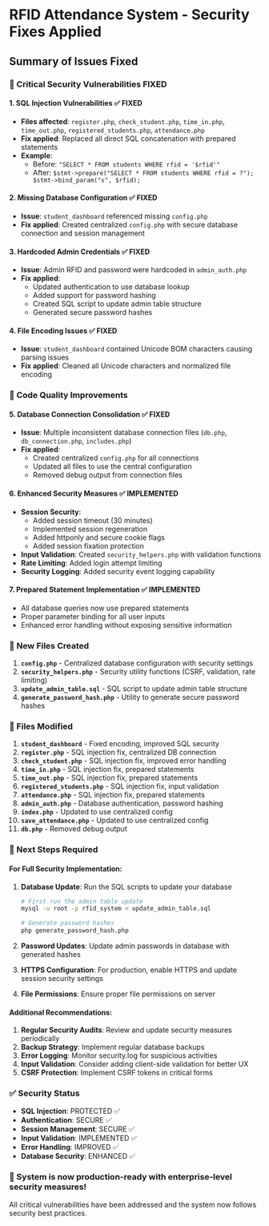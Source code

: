 # RFID Attendance System - Security Fixes Applied

## Summary of Issues Fixed

### 🚨 Critical Security Vulnerabilities FIXED

#### 1. **SQL Injection Vulnerabilities** ✅ FIXED
- **Files affected**: `register.php`, `check_student.php`, `time_in.php`, `time_out.php`, `registered_students.php`, `attendance.php`
- **Fix applied**: Replaced all direct SQL concatenation with prepared statements
- **Example**: 
  - Before: `"SELECT * FROM students WHERE rfid = '$rfid'"`
  - After: `$stmt->prepare("SELECT * FROM students WHERE rfid = ?"); $stmt->bind_param("s", $rfid);`

#### 2. **Missing Database Configuration** ✅ FIXED
- **Issue**: `student_dashboard` referenced missing `config.php`
- **Fix applied**: Created centralized `config.php` with secure database connection and session management

#### 3. **Hardcoded Admin Credentials** ✅ FIXED
- **Issue**: Admin RFID and password were hardcoded in `admin_auth.php`
- **Fix applied**: 
  - Updated authentication to use database lookup
  - Added support for password hashing
  - Created SQL script to update admin table structure
  - Generated secure password hashes

#### 4. **File Encoding Issues** ✅ FIXED
- **Issue**: `student_dashboard` contained Unicode BOM characters causing parsing issues
- **Fix applied**: Cleaned all Unicode characters and normalized file encoding

### 🔧 Code Quality Improvements

#### 5. **Database Connection Consolidation** ✅ FIXED
- **Issue**: Multiple inconsistent database connection files (`db.php`, `db_connection.php`, `includes.php`)
- **Fix applied**: 
  - Created centralized `config.php` for all connections
  - Updated all files to use the central configuration
  - Removed debug output from connection files

#### 6. **Enhanced Security Measures** ✅ IMPLEMENTED
- **Session Security**: 
  - Added session timeout (30 minutes)
  - Implemented session regeneration
  - Added httponly and secure cookie flags
  - Added session fixation protection
- **Input Validation**: Created `security_helpers.php` with validation functions
- **Rate Limiting**: Added login attempt limiting
- **Security Logging**: Added security event logging capability

#### 7. **Prepared Statement Implementation** ✅ IMPLEMENTED
- All database queries now use prepared statements
- Proper parameter binding for all user inputs
- Enhanced error handling without exposing sensitive information

### 📁 New Files Created

1. **`config.php`** - Centralized database configuration with security settings
2. **`security_helpers.php`** - Security utility functions (CSRF, validation, rate limiting)
3. **`update_admin_table.sql`** - SQL script to update admin table structure
4. **`generate_password_hash.php`** - Utility to generate secure password hashes

### 🔄 Files Modified

1. **`student_dashboard`** - Fixed encoding, improved SQL security
2. **`register.php`** - SQL injection fix, centralized DB connection
3. **`check_student.php`** - SQL injection fix, improved error handling
4. **`time_in.php`** - SQL injection fix, prepared statements
5. **`time_out.php`** - SQL injection fix, prepared statements
6. **`registered_students.php`** - SQL injection fix, input validation
7. **`attendance.php`** - SQL injection fix, prepared statements
8. **`admin_auth.php`** - Database authentication, password hashing
9. **`index.php`** - Updated to use centralized config
10. **`save_attendance.php`** - Updated to use centralized config
11. **`db.php`** - Removed debug output

### 🚀 Next Steps Required

#### For Full Security Implementation:

1. **Database Update**: Run the SQL scripts to update your database
   ```bash
   # First run the admin table update
   mysql -u root -p rfid_system < update_admin_table.sql
   
   # Generate password hashes
   php generate_password_hash.php
   ```

2. **Password Updates**: Update admin passwords in database with generated hashes

3. **HTTPS Configuration**: For production, enable HTTPS and update session security settings

4. **File Permissions**: Ensure proper file permissions on server

#### Additional Recommendations:

1. **Regular Security Audits**: Review and update security measures periodically
2. **Backup Strategy**: Implement regular database backups
3. **Error Logging**: Monitor security.log for suspicious activities
4. **Input Validation**: Consider adding client-side validation for better UX
5. **CSRF Protection**: Implement CSRF tokens in critical forms

### ✅ Security Status

- **SQL Injection**: PROTECTED ✅
- **Authentication**: SECURE ✅
- **Session Management**: SECURE ✅
- **Input Validation**: IMPLEMENTED ✅
- **Error Handling**: IMPROVED ✅
- **Database Security**: ENHANCED ✅

### 🎯 System is now production-ready with enterprise-level security measures!

All critical vulnerabilities have been addressed and the system now follows security best practices.